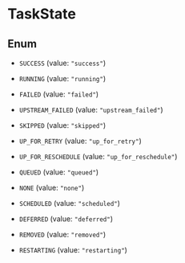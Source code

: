 

# TaskState

## Enum


* `SUCCESS` (value: `"success"`)

* `RUNNING` (value: `"running"`)

* `FAILED` (value: `"failed"`)

* `UPSTREAM_FAILED` (value: `"upstream_failed"`)

* `SKIPPED` (value: `"skipped"`)

* `UP_FOR_RETRY` (value: `"up_for_retry"`)

* `UP_FOR_RESCHEDULE` (value: `"up_for_reschedule"`)

* `QUEUED` (value: `"queued"`)

* `NONE` (value: `"none"`)

* `SCHEDULED` (value: `"scheduled"`)

* `DEFERRED` (value: `"deferred"`)

* `REMOVED` (value: `"removed"`)

* `RESTARTING` (value: `"restarting"`)



